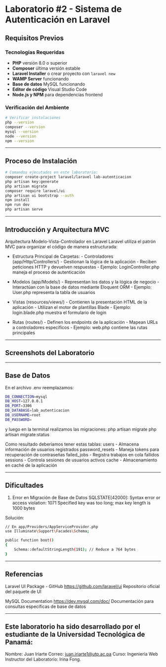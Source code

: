 # Laboratorio #2 - Sistema de Autenticación en Laravel

## Requisitos Previos

### Tecnologías Requeridas
- **PHP** versión 8.0 o superior
- **Composer** última versión estable
- **Laravel Installer** o crear proyecto con `laravel new`
- **WAMP Server** funcionando
- **Base de datos** MySQL funcionando
- **Editor de código** Visual Studio Code
- **Node.js y NPM** para dependencias frontend

### Verificación del Ambiente
```bash
# Verificar instalaciones
php --version
composer --version
mysql --version
node --version
npm --version
```

---

## Proceso de Instalación
```bash
# Comandos ejecutados en este laboratorio:
composer create-project laravel/laravel lab-autenticacion
php artisan key:generate
php artisan migrate
composer require laravel/ui
php artisan ui bootstrap --auth
npm install
npm run dev
php artisan serve
```

---

## Introducción y Arquitectura MVC
Arquitectura Modelo-Vista-Controlador en Laravel
Laravel utiliza el patrón MVC para organizar el código de manera estructurada:
- Estructura Principal de Carpetas:
      - Controladores (app/Http/Controllers/)
      - Gestionan la lógica de la aplicación
      - Reciben peticiones HTTP y devuelven respuestas
      - Ejemplo: LoginController.php maneja el proceso de autenticación

- Modelos (app/Models/)
      - Representan los datos y la lógica de negocio
      - Interactúan con la base de datos mediante Eloquent ORM
      - Ejemplo: User.php representa la tabla de usuarios

- Vistas (resources/views/)
      - Contienen la presentación HTML de la aplicación
      - Utilizan el motor de plantillas Blade
      - Ejemplo: login.blade.php muestra el formulario de login

- Rutas (routes/)
      - Definen los endpoints de la aplicación
      - Mapean URLs a controladores específicos
      - Ejemplo: web.php contiene las rutas principales

---

## Screenshots del Laboratorio

---

## Base de Datos

En el archivo .env reemplazamos:
```bash
DB_CONNECTION=mysql
DB_HOST=127.0.0.1
DB_PORT=3306
DB_DATABASE=lab_autenticacion
DB_USERNAME=root
DB_PASSWORD=
```
y luego en la terminal realizamos las migraciones:
php artisan migrate
php artisan migrate:status

Como resultado deberiamos tener estas tablas:
    users - Almacena información de usuarios registrados
    password_resets - Maneja tokens para recuperación de contraseñas
    failed_jobs - Registra trabajos en cola fallidos
    sessions - Controla sesiones de usuarios activos
    cache - Almacenamiento en caché de la aplicación

---

## Dificultades

1. Error en Migración de Base de Datos
SQLSTATE[42000]: Syntax error or access violation: 
1071 Specified key was too long; max key length is 1000 bytes

Solución:
```bash
// En app/Providers/AppServiceProvider.php
use Illuminate\Support\Facades\Schema;

public function boot()
{
    Schema::defaultStringLength(191); // Reduce a 764 bytes
}
```

--- 

## Referencias

Laravel UI Package - GitHub
https://github.com/laravel/ui
Repositorio oficial del paquete de UI

MySQL Documentation
https://dev.mysql.com/doc/
Documentación para consultas específicas de base de datos

---

## Este laboratorio ha sido desarrollado por el estudiante de la Universidad Tecnológica de Panamá:
Nombre: Juan Iriarte 
Correo: juan.iriarte1@utp.ac.pa 
Curso: Ingeniería Web 
Instructor del Laboratorio: Irina Fong. 

